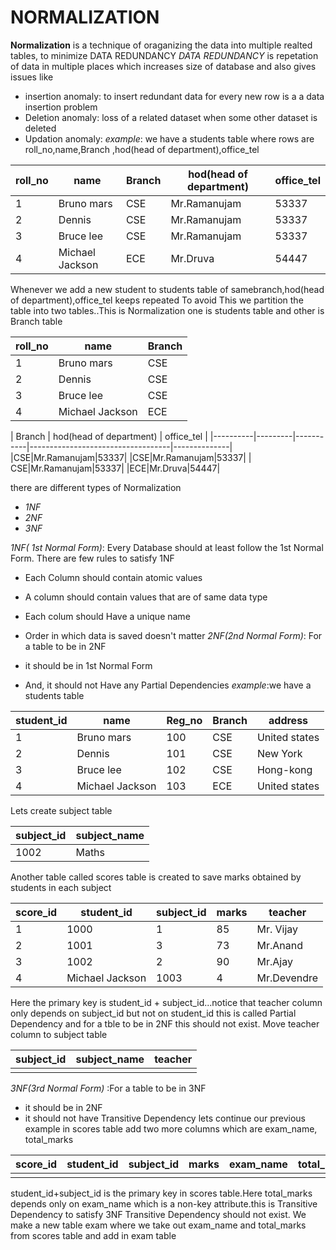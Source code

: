 #  NORMALIZATION
**Normalization** is a technique of oraganizing the data into multiple realted tables, to minimize DATA REDUNDANCY
*DATA REDUNDANCY* is repetation of data in multiple places which increases size of database
and also gives issues like
+ insertion anomaly: to insert redundant data for every new row is a a data insertion problem
+ Deletion anomaly: loss of a related dataset when some other dataset is deleted
+ Updation anomaly:
*example*:
we have a students table where rows are roll_no,name,Branch ,hod(head of department),office_tel



| roll_no | name | Branch | hod(head of department) | office_tel |
|----------|---------|-----------|-----------------------------------|--------------|  
|1| Bruno mars|CSE|Mr.Ramanujam|53337|
|2| Dennis|CSE|Mr.Ramanujam|53337|
|3|Bruce lee| CSE| Mr.Ramanujam|53337|
|4|Michael Jackson|ECE|Mr.Druva|54447|


Whenever we add a new student to students table  of samebranch,hod(head of department),office_tel keeps repeated
To avoid This we partition the table into two tables..This is Normalization
one is  students table and other is Branch table                             



| roll_no | name | Branch |
|----------|---------|------|
|1| Bruno mars|CSE|
|2| Dennis|CSE|
|3|Bruce lee| CSE|
|4|Michael Jackson|ECE|



| Branch | hod(head of department) | office_tel |
|----------|---------|-----------|-----------------------------------|--------------|  
|CSE|Mr.Ramanujam|53337|
|CSE|Mr.Ramanujam|53337|
| CSE|Mr.Ramanujam|53337|
|ECE|Mr.Druva|54447|



there are  different types of Normalization
+ *1NF*
+ *2NF*
+ *3NF*

*1NF( 1st Normal Form)*: Every Database should at least follow the  1st Normal Form. There are few rules to satisfy 1NF
+ Each Column should contain atomic values

+ A column should contain values that are of same data type

+ Each colum should Have a unique name

+ Order in which data is saved doesn't matter
*2NF(2nd  Normal Form)*: For a table to be in  2NF
+ it should be in 1st Normal Form
+ And, it should not Have any Partial Dependencies
*example*:we have a students table



| student_id | name | Reg_no | Branch | address |
|----------|---------|-----------|-----------------------------------|--------------|  
|1| Bruno mars|100|CSE|United states|
|2| Dennis|101|CSE|New York|
|3|Bruce lee| 102| CSE|Hong-kong|
|4|Michael Jackson|103|ECE|United states|  

Lets create subject table

|subject_id|subject_name|
|-------------|------------------|
|1002|Maths|
  
Another table called scores table is created to save marks obtained by students in each subject



| score_id |student_id | subject_id | marks| teacher|
|----------|---------|-----------|-----------------------------------|--------------|  
|1| 1000|1|85|Mr. Vijay|
|2|1001|3|73|Mr.Anand|
|3|1002| 2| 90|Mr.Ajay|
|4|Michael Jackson|1003|4|Mr.Devendre|


Here the primary key is student_id + subject_id...notice that teacher column only depends on subject_id but not on student_id  this is called Partial Dependency and for a tble to be in 2NF this should not exist.
Move teacher column to subject table

|subject_id|subject_name|teacher|
|--------------|------------------ |----------|
| | | |

*3NF(3rd Normal Form)* :For a table to be in 3NF
+ it should be in 2NF
+ it should not have Transitive Dependency
lets continue our previous example
in scores table add two more columns which are exam_name, total_marks

|score_id|student_id|subject_id|marks|exam_name|total_marks|
|-----------|--------------|--------------|--------|----------------|-----------------|
| | | | | | |

student_id+subject_id is the primary key in scores table.Here total_marks depends only on exam_name which is a non-key attribute.this is Transitive Dependency
to satisfy 3NF Transitive Dependency should not exist. We make a new table exam where we take out exam_name and total_marks from scores table and add in exam table
